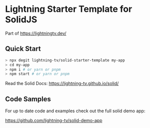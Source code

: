 # Lightning Starter Template for SolidJS

Part of https://lightningtv.dev/

## Quick Start

```sh
> npx degit lightning-tv/solid-starter-template my-app
> cd my-app
> npm i # or yarn or pnpm
> npm start # or yarn or pnpm
```

Read the Solid Docs: https://lightning-tv.github.io/solid/

## Code Samples

For up to date code and examples check out the full solid demo app:

https://github.com/lightning-tv/solid-demo-app

